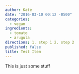 ```yaml
---
author: Kate
date: "2016-03-10 00:12 -0500"
categories: 
  - vegan
ingredients: 
  - tomato
  - arugula
directions: 1. step 1 2. step 2
published: false
title: Test Item
---
```


This is just some stuff